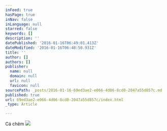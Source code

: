 ```yaml
---
inFeed: true
hasPage: true
inNav: false
inLanguage: null
starred: false
keywords: []
description: ''
datePublished: '2016-01-16T06:49:01.413Z'
dateModified: '2016-01-16T06:48:50.931Z'
title: ''
author: []
authors: []
publisher:
  name: null
  domain: null
  url: null
  favicon: null
sourcePath: _posts/2016-01-16-69ed3ae2-e066-4d06-8cd0-2047a55d857c.md
published: true
url: 69ed3ae2-e066-4d06-8cd0-2047a55d857c/index.html
_type: Article

---
```

Cá chẽm
![](https://the-grid-user-content.s3-us-west-2.amazonaws.com/5808172d-b5aa-4ebf-b1e6-7701e3e3d96f.jpg)